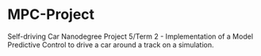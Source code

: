 # MPC-Project
Self-driving Car Nanodegree Project 5/Term 2 - Implementation of a Model Predictive Control to drive a car around a track on a simulation.
